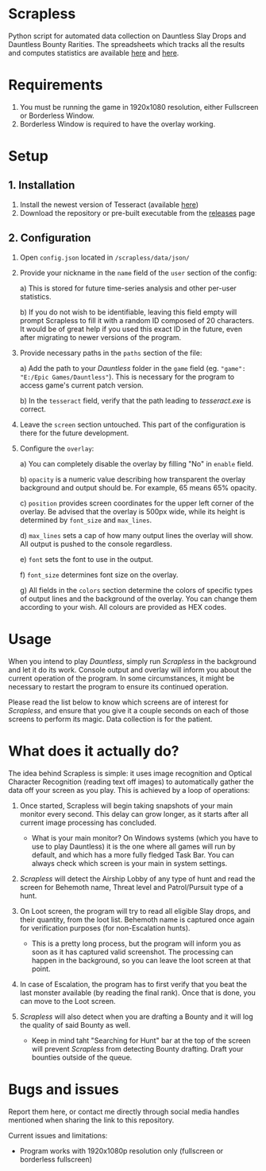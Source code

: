 # Scrapless
Python script for automated data collection on Dauntless Slay Drops and Dauntless Bounty Rarities.
The spreadsheets which tracks all the results and computes statistics are available [here](https://docs.google.com/spreadsheets/d/1wtdNR_wwfzliNhLvSw0MW-yoDe4uhLDuPJ0mL1y1Gps/edit?usp=sharing) and [here](https://docs.google.com/spreadsheets/d/1r1rZQWAa6DmLxfj6ZOe-o-Z6uOP3olP3UMwhcvgFwpk/edit?usp=sharing).

# Requirements

1. You must be running the game in 1920x1080 resolution, either Fullscreen or Borderless Window.
2. Borderless Window is required to have the overlay working.

# Setup

## 1. Installation

1. Install the newest version of Tesseract (available [here](https://github.com/UB-Mannheim/tesseract/wiki))
2. Download the repository or pre-built executable from the [releases](https://github.com/RKleminski/Scrapless/releases) page

## 2. Configuration

1. Open `config.json` located in `/scrapless/data/json/`

2. Provide your nickname in the `name` field of the `user` section of the config:

    a) This is stored for future time-series analysis and other per-user statistics. 
    
    b) If you do not wish to be identifiable, leaving this field empty will prompt Scrapless to fill it with a random ID composed of 20 characters. It would be of great help if you used this exact ID in the future, even after migrating to newer versions of the program.

3.  Provide necessary paths in the `paths` section of the file:

    a) Add the path to your *Dauntless* folder in the `game` field (eg. `"game": "E:/Epic Games/Dauntless"`). This is necessary for the program to access game's current patch version.
    
    b) In the `tesseract` field, verify that the path leading to *tesseract.exe* is correct. 
    
4. Leave the `screen` section untouched. This part of the configuration is there for the future development.

5. Configure the `overlay`:

    a) You can completely disable the overlay by filling "No" in `enable` field.
    
    b) `opacity` is a numeric value describing how transparent the overlay background and output should be. For example, 65 means 65% opacity.
    
    c) `position` provides screen coordinates for the upper left corner of the overlay. Be advised that the overlay is 500px wide, while its height is determined by `font_size` and `max_lines`.
    
    d) `max_lines` sets a cap of how many output lines the overlay will show. All output is pushed to the console regardless.
    
    e) `font` sets the font to use in the output.
    
    f) `font_size` determines font size on the overlay.
    
    g) All fields in the `colors` section determine the colors of specific types of output lines and the background of the overlay. You can change them according to your wish. All colours are provided as HEX codes.
    
# Usage

When you intend to play *Dauntless*, simply run *Scrapless* in the background and let it do its work. Console output and overlay will inform you about the current operation of the program. In some circumstances, it might be necessary to restart the program to ensure its continued operation.

Please read the list below to know which screens are of interest for *Scrapless*, and ensure that you give it a couple seconds on each of those screens to perform its magic. Data collection is for the patient.

# What does it actually do?

The idea behind Scrapless is simple: it uses image recognition and Optical Character Recognition (reading text off images) to automatically gather the data off your screen as you play. This is achieved by a loop of operations:

1. Once started, Scrapless will begin taking snapshots of your main monitor every second. This delay can grow longer, as it starts after all current image processing has concluded.

	- What is your main monitor? On Windows systems (which you have to use to play Dauntless) it is the one where all games will run by default, and which has a more fully fledged Task Bar. You can always check which screen is your main in system settings.

2. *Scrapless* will detect the Airship Lobby of any type of hunt and read the screen for Behemoth name, Threat level and Patrol/Pursuit type of a hunt.

3. On Loot screen, the program will try to read all eligible Slay drops, and their quantity, from the loot list. Behemoth name is captured once again for verification purposes (for non-Escalation hunts).

	- This is a pretty long process, but the program will inform you as soon as it has captured valid screenshot. The processing can happen in the background, so you can leave the loot screen at that point.

4. In case of Escalation, the program has to first verify that you beat the last monster available (by reading the final rank). Once that is done, you can move to the Loot screen.

5. *Scrapless* will also detect when you are drafting a Bounty and it will log the quality of said Bounty as well.

	- Keep in mind taht "Searching for Hunt" bar at the top of the screen will prevent *Scrapless* from detecting Bounty drafting. Draft your bounties outside of the queue.

# Bugs and issues

Report them here, or contact me directly through social media handles mentioned when sharing the link to this repository.

Current issues and limitations:
* Program works with 1920x1080p resolution only (fullscreen or borderless fullscreen)
